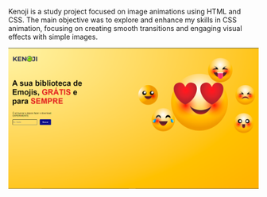 Kenoji is a study project focused on image animations using HTML and CSS. The main objective was to explore and enhance my skills in CSS animation, focusing on creating smooth transitions and engaging visual effects with simple images.

![kenoji](images/image1.png)
